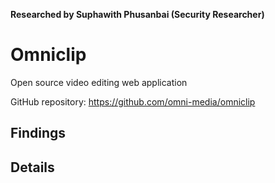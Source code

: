 **Researched by Suphawith Phusanbai (Security Researcher)**

<h1>Omniclip</h1>

Open source video editing web application

GitHub repository: https://github.com/omni-media/omniclip

<h2>Findings</h2>



<h2>Details</h2>



